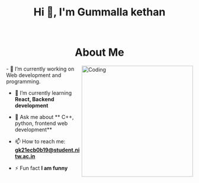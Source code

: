 
<h1 align="center">Hi 👋, I'm Gummalla kethan</h1>




<br>
<h1 align="center">About Me</h1>
<img align="right" alt="Coding" width="300" src="https://i.pinimg.com/originals/e4/26/70/e426702edf874b181aced1e2fa5c6cde.gif">
<p align="left">
- 🔭 I’m currently working on Web development and programming.

- 🌱 I’m currently learning **React, Backend development**

- 💬 Ask me about ** C++, python, frontend web development**

- 📫 How to reach me: **gk21ecb0b19@student.nitw.ac.in**

- ⚡ Fun fact **I am funny**
</p>
<br>

